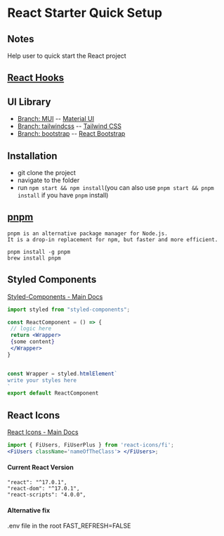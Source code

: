 # React Starter Quick Setup

## Notes
Help user to quick start the React project

## [React Hooks](https://reactjs.org/docs/hooks-intro.html)

## UI Library
- [Branch: MUI](https://github.com/ZanyuanYang/React-Quick-Start/tree/MUI) -- [Material UI](https://mui.com/)
- [Branch: tailwindcss](https://github.com/ZanyuanYang/React-Quick-Start/tree/tailwindcss) -- [Tailwind CSS](https://tailwindcss.com/)
- [Branch: bootstrap](https://github.com/ZanyuanYang/React-Quick-Start/tree/bootstrap) -- [React Bootstrap](https://react-bootstrap.github.io/)

## Installation

- git clone the project
- navigate to the folder
- run `npm start && npm install`(you can also use `pnpm start && pnpm install` if you have `pnpm` install)

## [pnpm](https://pnpm.io/installation)
```
pnpm is an alternative package manager for Node.js.
It is a drop-in replacement for npm, but faster and more efficient.
```
```
pnpm install -g pnpm
brew install pnpm
```


## Styled Components

[Styled-Components - Main Docs](https://styled-components.com/)

```jsx
import styled from "styled-components";

const ReactComponent = () => {
 // logic here
 return <Wrapper>
 {some content}
 </Wrapper>
}


const Wrapper = styled.htmlElement`
write your styles here
`
export default ReactComponent
```


## React Icons

[React Icons - Main Docs](https://react-icons.github.io/react-icons/)

```jsx
import { FiUsers, FiUserPlus } from 'react-icons/fi';
<FiUsers className='nameOfTheClass'> </FiUsers>;
```

#### Current React Version

```
"react": "^17.0.1",
"react-dom": "^17.0.1",
"react-scripts": "4.0.0",
```

#### Alternative fix

.env file in the root
FAST_REFRESH=FALSE
